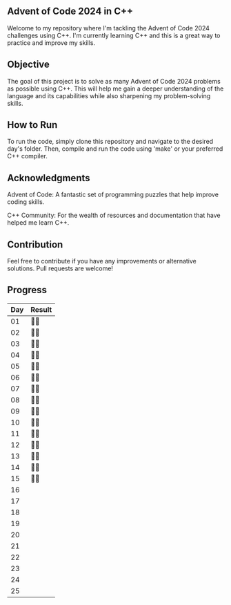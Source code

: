 ## Advent of Code 2024 in C++
Welcome to my repository where I'm tackling the Advent of Code 2024 challenges using C++. I'm currently learning C++ and this is a great way to practice and improve my skills.

## Objective
The goal of this project is to solve as many Advent of Code 2024 problems as possible using C++. This will help me gain a deeper understanding of the language and its capabilities while also sharpening my problem-solving skills.

## How to Run
To run the code, simply clone this repository and navigate to the desired day's folder. Then, compile and run the code using 'make' or your preferred C++ compiler.

## Acknowledgments
Advent of Code: A fantastic set of programming puzzles that help improve coding skills.

C++ Community: For the wealth of resources and documentation that have helped me learn C++.

## Contribution
Feel free to contribute if you have any improvements or alternative solutions. Pull requests are welcome!

## Progress
| Day | Result|
| - | - |
| 01 | :star2::star2: |
| 02 | :star2::star2: |
| 03 | :star2::star2: |
| 04 | :star2::star2: |
| 05 | :star2::star2: |
| 06 | :star2::star2: |
| 07 | :star2::star2: |
| 08 | :star2::star2: |
| 09 | :star2::star2: |
| 10 | :star2::star2: |
| 11 | :star2::star2: |
| 12 | :star2::star2: |
| 13 | :star2::star2: |
| 14 | :star2::star2: |
| 15 | :star2::star2: |
| 16 |  |
| 17 |  |
| 18 |  |
| 19 |  |
| 20 |  |
| 21 |  |
| 22 |  |
| 23 |  |
| 24 |  |
| 25 |  |